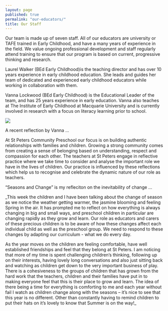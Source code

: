 ```yaml
---
layout: page
published: true
permalink: "our-educators/"
title: Our Staff
---
```




Our team is made up of seven staff. All of our educators are university or TAFE trained in Early Childhood, and have a many years of experience in the field. We value ongoing professional development and staff regularly attend training to ensure that our program is based on current, progressive thinking and  research.

Laurel Walker (BEd Early Childhood)is the teaching director and has over 10 years experience in early childhood education. She leads and guides her team of dedicated and experienced early childhood educators while working in collaboration with them.

Vanna Lockwood (BEd Early Childhood) is the Educational Leader of the team, and has 25 years experience in early education. Vanna also teaches at The Institute of Early Childhood at Macquarie University and is currently involved in research with a focus on literacy learning prior to school.


![](///_posts/static/IMG_5188%203.jpg)

A recent reflection by Vanna ...

At St Peters Community Preschool our focus is on building authentic relationships with families and children. Growing a strong community comes from creating a sense of belonging based on understanding, respect and compassion for each other. The teachers at St Peters engage in reflective practice where we take time to consider and analyse the important role we have in the lives of children. Our practice is influenced by these reflections which help us to recognise and celebrate the dynamic nature of our role as teachers. 

 “Seasons and Change” is my refleciton on the inevitability of change ...
 
_This week the children and I have been talking about the change of season as we notice the weather getting warmer, the jasmine blooming and feeling Spring in the air. It has prompted me to reflect on how everything is always changing in big and small ways, and preschool children in particular are changing rapidly as they grow and learn. Our role as educators and carers of these precious children is to be aware of how these changes affect each individual child as well as the preschool group. We need to respond to these changes by adapting our curriculum - what we do every day.

 As the year moves on the children are feeling comfortable, have well established friendships and feel that they belong at St Peters. I am noticing that more of my time is spent challenging children’s thinking, following up on their interests, having lovely long conversations and also just sitting back and watching as children get down to the very important business of play. There is a cohesiveness to the groups of children that has grown from the hard work that the teachers, children and their families have put in to making everyone feel that this is their place to grow and learn.
The idea of there being a time for everything is comforting to me and each year without fail I watch as children change along with the seasons – it’s nice to see that this year is no different. Other than constantly having to remind children to put their hats on it’s lovely to know that Summer is on the way!_
